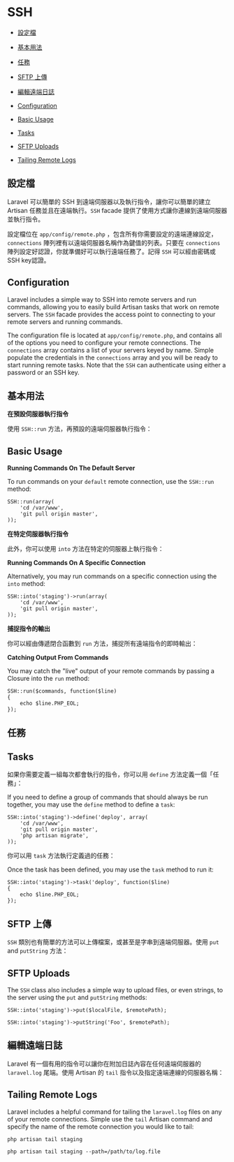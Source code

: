 # SSH

- [設定檔](#configuration)
- [基本用法](#basic-usage)
- [任務](#tasks)
- [SFTP 上傳](#sftp-uploads)
- [編輯遠端日誌](#tailing-remote-logs)

- [Configuration](#configuration)
- [Basic Usage](#basic-usage)
- [Tasks](#tasks)
- [SFTP Uploads](#sftp-uploads)
- [Tailing Remote Logs](#tailing-remote-logs)

<a name="configuration"></a>
## 設定檔

Laravel 可以簡單的 SSH 到遠端伺服器以及執行指令，讓你可以簡單的建立 Artisan 任務並且在遠端執行。`SSH` facade 提供了使用方式讓你連線到遠端伺服器並執行指令。

設定檔位在 `app/config/remote.php` ，包含所有你需要設定的遠端連線設定， `connections` 陣列裡有以遠端伺服器名稱作為鍵值的列表。只要在 `connections` 陣列設定好認證，你就準備好可以執行遠端任務了。記得 `SSH` 可以經由密碼或 SSH key認證。

## Configuration

Laravel includes a simple way to SSH into remote servers and run commands, allowing you to easily build Artisan tasks that work on remote servers. The `SSH` facade provides the access point to connecting to your remote servers and running commands.

The configuration file is located at `app/config/remote.php`, and contains all of the options you need to configure your remote connections. The `connections` array contains a list of your servers keyed by name. Simple populate the credentials in the `connections` array and you will be ready to start running remote tasks. Note that the `SSH` can authenticate using either a password or an SSH key.

<a name="basic-usage"></a>
## 基本用法

**在預設伺服器執行指令**

使用 `SSH::run` 方法，再預設的遠端伺服器執行指令：

## Basic Usage

**Running Commands On The Default Server**

To run commands on your `default` remote connection, use the `SSH::run` method:

	SSH::run(array(
		'cd /var/www',
		'git pull origin master',
	));


**在特定伺服器執行指令**

此外，你可以使用 `into` 方法在特定的伺服器上執行指令：

**Running Commands On A Specific Connection**

Alternatively, you may run commands on a specific connection using the `into` method:

	SSH::into('staging')->run(array(
		'cd /var/www',
		'git pull origin master',
	));

**捕捉指令的輸出**

你可以經由傳遞閉合函數到 `run` 方法，捕捉所有遠端指令的即時輸出：

**Catching Output From Commands**

You may catch the "live" output of your remote commands by passing a Closure into the `run` method:

	SSH::run($commands, function($line)
	{
		echo $line.PHP_EOL;
	});

## 任務

## Tasks
<a name="tasks"></a>

如果你需要定義一組每次都會執行的指令，你可以用 `define` 方法定義一個「任務」：

If you need to define a group of commands that should always be run together, you may use the `define` method to define a `task`:

	SSH::into('staging')->define('deploy', array(
		'cd /var/www',
		'git pull origin master',
		'php artisan migrate',
	));

你可以用 `task` 方法執行定義過的任務：

Once the task has been defined, you may use the `task` method to run it:

	SSH::into('staging')->task('deploy', function($line)
	{
		echo $line.PHP_EOL;
	});

<a name="sftp-uploads"></a>
## SFTP 上傳

`SSH` 類別也有簡單的方法可以上傳檔案，或甚至是字串到遠端伺服器。使用 `put` and `putString` 方法：

## SFTP Uploads

The `SSH` class also includes a simple way to upload files, or even strings, to the server using the `put` and `putString` methods:

	SSH::into('staging')->put($localFile, $remotePath);

	SSH::into('staging')->putString('Foo', $remotePath);

<a name="tailing-remote-logs"></a>
## 編輯遠端日誌

Laravel 有一個有用的指令可以讓你在附加日誌內容在任何遠端伺服器的 `laravel.log` 尾端。使用 Artisan 的 `tail` 指令以及指定遠端連線的伺服器名稱： 

## Tailing Remote Logs

Laravel includes a helpful command for tailing the `laravel.log` files on any of your remote connections. Simple use the `tail` Artisan command and specify the name of the remote connection you would like to tail:

	php artisan tail staging

	php artisan tail staging --path=/path/to/log.file